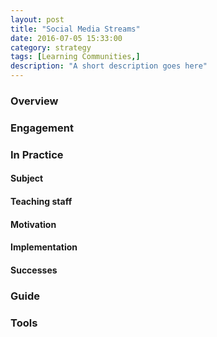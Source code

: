 ```yaml
---
layout: post
title: "Social Media Streams"
date: 2016-07-05 15:33:00
category: strategy
tags: [Learning Communities,] 
description: "A short description goes here"
---
```


### Overview

### Engagement

### In Practice

#### Subject

#### Teaching staff 

#### Motivation

#### Implementation

#### Successes

### Guide

### Tools